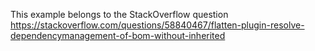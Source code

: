This example belongs to the StackOverflow question <https://stackoverflow.com/questions/58840467/flatten-plugin-resolve-dependencymanagement-of-bom-without-inherited>